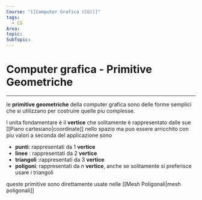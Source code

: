 ```yaml
---
Course: "[[Computer Grafica (CG)]]"
tags:
  - CG
Area: 
topic: 
SubTopic:
---
```


# Computer grafica - Primitive Geometriche
---
le __primitive geometriche__ della computer grafica sono delle forme semplici che si utilizzano per costruire quelle piu complesse.

l unita fondamentare è il __vertice__ che solitamente è rappresentato dalle sue [[Piano cartesiano|coordinate]] nello spazio ma puo essere arricchito con piu valori a seconda del applicazione 
sono
- __punti__: rappresentati da $1$ __vertice__
- __linee__ : rappresentati da $2$ __vertice__
- __triangoli__ :rappresentati da $3$ __vertice__
- __poligoni__: rappresentati da $n$ __vertice__, anche se solitamente si preferisce usare i triangoli

queste primitive sono direttamente usate nelle [[Mesh Poligonali|mesh poligonali]]